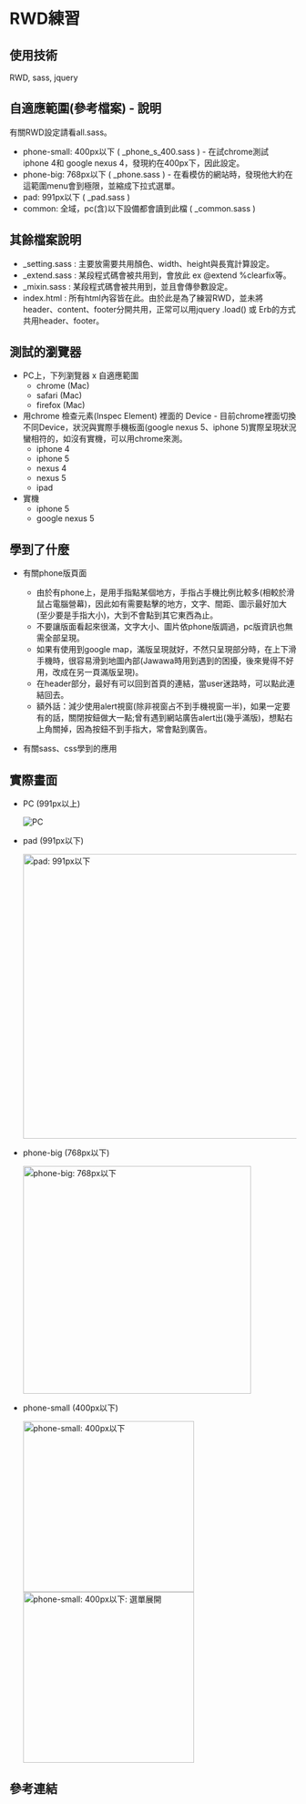 # RWD練習
   
## 使用技術
   RWD, sass, jquery

## 自適應範圍(參考檔案) - 說明

  有關RWD設定請看all.sass。
   * phone-small: 400px以下 ( _phone_s_400.sass ) - 在試chrome測試 iphone 4和 google nexus 4，發現約在400px下，因此設定。
   * phone-big: 768px以下 ( _phone.sass ) - 在看模仿的網站時，發現他大約在這範圍menu會到極限，並縮成下拉式選單。
   * pad: 991px以下 ( _pad.sass )
   * common: 全域，pc(含)以下設備都會讀到此檔 ( _common.sass )
   
## 其餘檔案說明
   * _setting.sass : 主要放需要共用顏色、width、height與長寬計算設定。
   * _extend.sass : 某段程式碼會被共用到，會放此 ex @extend %clearfix等。
   * _mixin.sass : 某段程式碼會被共用到，並且會傳參數設定。
   * index.html : 所有html內容皆在此。由於此是為了練習RWD，並未將header、content、footer分開共用，正常可以用jquery .load() 或 Erb的方式共用header、footer。
   
## 測試的瀏覽器
   * PC上，下列瀏覽器 x 自適應範圍
     * chrome (Mac)
     * safari (Mac)
     * firefox (Mac)
   * 用chrome 檢查元素(Inspec Element) 裡面的 Device - 目前chrome裡面切換不同Device，狀況與實際手機板面(google nexus 5、iphone  5)實際呈現狀況蠻相符的，如沒有實機，可以用chrome來測。
     * iphone 4
     * iphone 5
     * nexus 4
     * nexus 5
     * ipad
   * 實機
     * iphone 5
     * google nexus 5
   

## 學到了什麼
   * 有關phone版頁面
   
      * 由於有phone上，是用手指點某個地方，手指占手機比例比較多(相較於滑鼠占電腦營幕)，因此如有需要點擊的地方，文字、間距、圖示最好加大(至少要是手指大小)，大到不會點到其它東西為止。
      * 不要讓版面看起來很滿，文字大小、圖片依phone版調過，pc版資訊也無需全部呈現。
      * 如果有使用到google map，滿版呈現就好，不然只呈現部分時，在上下滑手機時，很容易滑到地圖內部(Jawawa時用到遇到的困擾，後來覺得不好用，改成在另一頁滿版呈現)。
      * 在header部分，最好有可以回到首頁的連結，當user迷路時，可以點此連結回去。
      * 額外話：減少使用alert視窗(除非視窗占不到手機視窗一半)，如果一定要有的話，關閉按鈕做大一點;曾有遇到網站廣告alert出(幾乎滿版)，想點右上角關掉，因為按鈕不到手指大，常會點到廣告。
   

   * 有關sass、css學到的應用
   
## 實際畫面

* PC (991px以上)
   
  ![PC](https://github.com/happyGaia/RWD_Practice/raw/master/snapshot/rwd1.png)


* pad (991px以下)

  <img src="https://github.com/happyGaia/RWD_Practice/raw/master/snapshot/rwd2.png" width="500px" alt="pad: 991px以下" title="pad: 991px以下">


* phone-big (768px以下)
   
  <img src="https://github.com/happyGaia/RWD_Practice/raw/master/snapshot/rwd3.png" width="400px" alt="phone-big: 768px以下" title="phone-big: 768px以下">


* phone-small (400px以下)
   
  <img src="https://github.com/happyGaia/RWD_Practice/raw/master/snapshot/rwd4.png" width="300px" alt="phone-small: 400px以下" title="phone-small: 400px以下">
  <img src="https://github.com/happyGaia/RWD_Practice/raw/master/snapshot/rwd41.png" width="300px" alt="phone-small: 400px以下: 選單展開" title="phone-small: 400px以下: 選單展開">

## 參考連結
